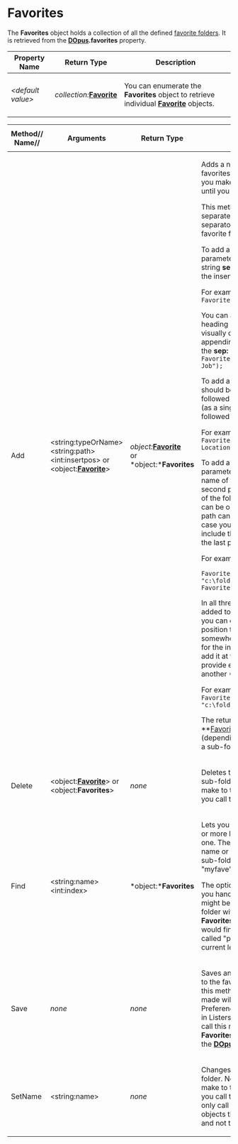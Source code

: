 # Favorites

The **Favorites** object holds a collection of all the defined [favorite folders](/Manual/basic_concepts/the_lister/navigation/favorites.md). It is retrieved from the **[DOpus](dopus.md).favorites** property.

<table>
<thead><tr><th>
Property Name</th><th>
Return Type</th><th>
Description
</th></tr></thead><tbody><tr><td>

*\<default value\>*</td><td>

*collection:***[Favorite](favorite.md)**</td><td>

You can enumerate the **Favorites** object to retrieve individual **[Favorite](favorite.md)** objects.
</td></tr></tbody>
</table>

<table>
<thead><tr><th>
Method// Name//</th><th>

**Arguments**</th><th>
Return Type</th><th>
Description
</th></tr></thead><tbody><tr><td>
Add</td><td>

\<string:typeOrName\>  
\<string:path\>  
\<int:insertpos\> or  
\<object:**[Favorite](favorite.md)**\></td><td>

*object:***[Favorite](favorite.md)**  
or *object:***Favorites**</td><td>

Adds a new favorite folder to the favorites list. Note that changes you make to the list are not saved until you call the **Save** method.

This method performs three separate functions; it can add a separator, a sub-folder or a favorite folder. 

To add a separator, the parameters should be the type string **sep**, optionally followed by the insertion position (see below).

For example, `Favorites.Add("sep");`

You can also make the separator a heading (i.e. a label that appears visually different to other items) by appending the heading name to the **sep:** prefix. For example, `Favorites.Add("sep:Current Job");`

To add a folder, the first parameter should be the string **folder:** followed by the name of the folder (as a single parameter), optionally followed by the insertion position.

For example, `Favorites.Add("folder:Picture Locations");`

To add a new favorite, the first parameter can optionally be the name of the favorite, and the second parameter can be the path of the folder to add, or the name can be omitted and only the path can be provided. In either case you can optionally include the insertion position as the last parameter.

For example,

    Favorites.Add("myfave", "c:\folder\path");
    Favorites.Add("c:\folder\path");

In all three cases the new item is added to the end by default, but you can optionally specify a position to insert the item somewhere else. E.g. specifying **0** for the insertion position would add it at the top of the list. You can provide either a number or another **[Favorite](favorite.md)**object.

For example, `Favorites.Add("myfave", "c:\folder\path", 0);`

The return value is either a **[Favorite](favorite.md)**or a **Favorites** object (depending on whether you added a sub-folder or a favorite folder).
</td></tr><tr><td>
Delete</td><td>

\<object:**[Favorite](favorite.md)**\> or  
\<object:**Favorites**\></td><td>

*none*</td><td>

Deletes the specified favorite or sub-folder. Note that changes you make to the list are not saved until you call the **Save** method.
</td></tr><tr><td>
Find</td><td>

\<string:name\>  
\<int:index\></td><td>

*object:***Favorites**</td><td>

Lets you locate a sub-folder one or more levels below the current one. The **name** parameter is the name or path and name of the sub-folder to look for (e.g. "myfave", "pictures/local", etc).

The optional **index** parameter lets you handle the case when there might be more than one sub-folder with the same name. **Favorites.Find("pictures", 1);** would find the second sub-folder called "pictures" below the current level.
</td></tr><tr><td>
Save</td><td>

*none*</td><td>

*none*</td><td>

Saves any changes you've made to the favorites list. Once you call this method changes you have made will be reflected in Preferences and the favorites list in Listers. Note that you can only call this method on the main "root" **Favorites** object obtained from the **[DOpus](dopus.md).favorites** property
</td></tr><tr><td>
SetName</td><td>

\<string:name\></td><td>

*none*</td><td>

Changes the name of this sub-folder. Note that changes you make to the list are not saved until you call the **Save** method. You can only call this method on **Favorites** objects that refer to sub-folders, and not the main "root" folder.
</td></tr></tbody>
</table>

